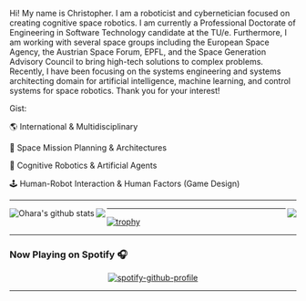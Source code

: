 Hi! My name is Christopher. I am a roboticist and cybernetician focused on creating cognitive space robotics. I am currently a Professional Doctorate of Engineering in Software Technology candidate at the TU/e. Furthermore, I am working with several space groups including the European Space Agency, the Austrian Space Forum, EPFL, and the Space Generation Advisory Council to bring high-tech solutions to complex problems. Recently, I have been focusing on the systems engineering and systems architecting domain for artificial intelligence, machine learning, and control systems for space robotics. Thank you for your interest!

Gist:

:earth_americas: International & Multidisciplinary 

:rocket: Space Mission Planning & Architectures

:robot: Cognitive Robotics & Artificial Agents

:joystick: Human-Robot Interaction & Human Factors (Game Design)

---

<a href="https://github.com/ohara124c41">
  <img align="right" src="https://github-readme-stats.vercel.app/api/top-langs/?username=ohara124c41&theme=tokyonight&hide_langs_below=10&langs_count=7&hide=rich%20text%20format,roff" />
</a>


<a href="https://github.com/ohara124c41">
 <img align="left" src="https://github-readme-stats.vercel.app/api?username=ohara124c41&show_icons=true&count_private=true&hide=prs,contribs,issues&theme=tokyonight" alt="Ohara's github stats"/>
</a>

<a href="https://psnprofiles.com/ohara124c41"><img align="left" src="https://card.psnprofiles.com/2/ohara124c41.png" border="0"></a>

---

[![trophy](https://github-profile-trophy.vercel.app/?username=ohara124c41&rank=SSS,SS,S,AAA&theme=nord)](https://github.com/ryo-ma/github-profile-trophy)

---

### Now Playing on Spotify 🎧

<div align="center">

[![spotify-github-profile](https://spotify-github-profile.vercel.app/api/view?uid=1282252368&cover_image=true&theme=novatorem)](https://open.spotify.com/user/1282252368)
</div>

---

